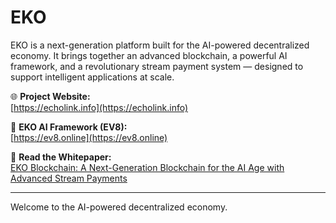 # EKO

EKO is a next-generation platform built for the AI-powered decentralized economy. It brings together an advanced blockchain, a powerful AI framework, and a revolutionary stream payment system — designed to support intelligent applications at scale.

🌐 **Project Website:**  
[https://echolink.info](https://echolink.info)

🤖 **EKO AI Framework (EV8):**  
[https://ev8.online](https://ev8.online)

📄 **Read the Whitepaper:**  
[EKO Blockchain: A Next-Generation Blockchain for the AI Age with Advanced Stream Payments](https://github.com/EchoLinkTech/EKO-Blockchain/blob/main/EKO%20Blockchain%3A%20A%20Next-Generation%20Blockchain%20for%20the%20AI%20Age%20with%20Advanced%20Stream%20Payments.md)

---

Welcome to the AI-powered decentralized economy.
